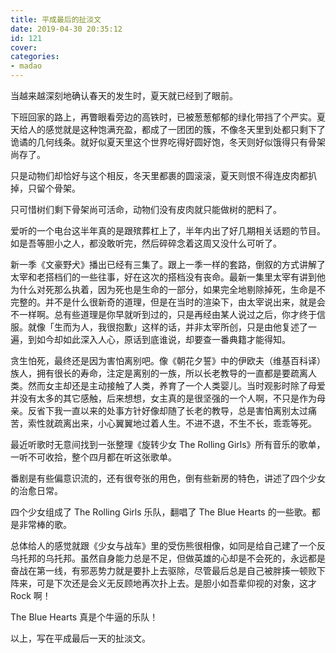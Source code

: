 ```yaml
---
title: 平成最后的扯淡文
date: 2019-04-30 20:35:12
id: 121
cover: 
categories:
- madao
---
```


当越来越深刻地确认春天的发生时，夏天就已经到了眼前。

下班回家的路上，再瞥眼看旁边的高铁时，已被葱葱郁郁的绿化带挡了个严实。夏天给人的感觉就是这种饱满充盈，都成了一团团的簇，不像冬天里到处都只剩下了诡谲的几何线条。就好似夏天里这个世界吃得好圆好饱，冬天则好似饿得只有骨架尚存了。

只是动物们却恰好与这个相反，冬天里都裹的圆滚滚，夏天则恨不得连皮肉都扒掉，只留个骨架。

只可惜树们剩下骨架尚可活命，动物们没有皮肉就只能做树的肥料了。

爱听的一个电台这半年真的是跟殡葬杠上了，半年内出了好几期相关话题的节目。如是吾等胆小之人，都没敢听完，然后碎碎念着这周又没什么可听了。

新一季《文豪野犬》播出已经有三集了。跟上一季一样的套路，倒叙的方式讲解了太宰和老搭档们的一些往事，好在这次的搭档没有丧命。最新一集里太宰有讲到他为什么对死那么执着，因为死也是生命的一部分，如果完全地剔除掉死，生命是不完整的。并不是什么很新奇的道理，但是在当时的渲染下，由太宰说出来，就是会不一样啊。总有些道理是你早就听到过的，只是再经由某人说过之后，你才终于信服。就像「生而为人，我很抱歉」这样的话，并非太宰所创，只是由他复述了一遍，到如今却如此深入人心，原话到底谁说，却要查一番典籍才能得知。

贪生怕死，最终还是因为害怕离别吧。像《朝花夕誓》中的伊欧夫（维基百科译）族人，拥有很长的寿命，注定是离别的一族，所以长老教导的一直都是要疏离人类。然而女主却还是主动接触了人类，养育了一个人类婴儿。当时观影时除了母爱并没有太多的其它感触，后来想想，女主真的是很坚强的一个人啊，不只是作为母亲。反省下我一直以来的处事方针好像却随了长老的教导，总是害怕离别太过痛苦，索性就疏离出来，小心翼翼地过着人生。不进不退，不生不长，乖乖等死。

最近听歌时无意间找到一张整理《旋转少女 The Rolling Girls》所有音乐的歌单，一听不可收拾，整个四月都在听这张歌单。

番剧是有些偏意识流的，还有很夸张的用色，倒有些新房的特色，讲述了四个少女的治愈日常。

四个少女组成了 The Rolling Girls 乐队，翻唱了 The Blue Hearts 的一些歌。都是非常棒的歌。

总体给人的感觉就跟《少女与战车》里的受伤熊很相像，如同是给自己建了一个反乌托邦的乌托邦。虽然自身能力总是不足，但做英雄的心却是不会死的，永远都是奋战在第一线，有邪恶势力就是要扑上去驱除，尽管最后总是自己被胖揍一顿败下阵来，可是下次还是会义无反顾地再次扑上去。是胆小如吾辈仰视的对象，这才 Rock 啊！

The Blue Hearts 真是个牛逼的乐队！

以上，写在平成最后一天的扯淡文。
